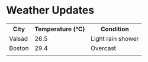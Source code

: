# Weather Updates

<!-- WEATHER-UPDATE-START -->
<table><tr><th>City</th><th>Temperature (°C)</th><th>Condition</th></tr><tr><td>Valsad</td><td>26.5</td><td>Light rain shower</td></tr><tr><td>Boston</td><td>29.4</td><td>Overcast</td></tr><tr><td></td><td></td><td></td></tr></table>
<!-- WEATHER-UPDATE-END -->
